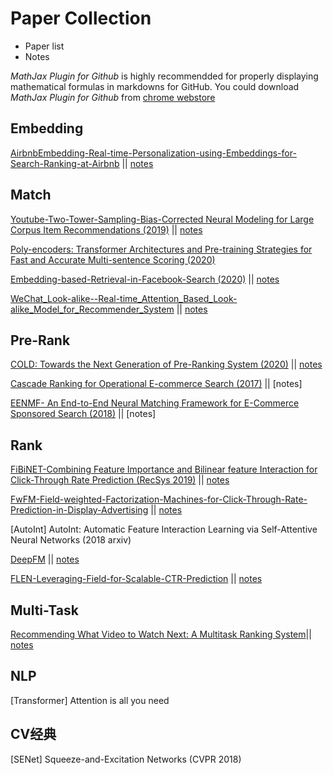 # Paper Collection

- Paper list
- Notes



*MathJax Plugin for Github* is highly recommendded for properly displaying  mathematical formulas in markdowns for GitHub. You could download *MathJax Plugin for Github* from [chrome webstore](https://chrome.google.com/webstore/category/extensions)



## Embedding

[AirbnbEmbedding-Real-time-Personalization-using-Embeddings-for-Search-Ranking-at-Airbnb](./embedding/AirbnbEmbedding-Real-time-Personalization-using-Embeddings-for-Search-Ranking-at-Airbnb.pdf) || [notes](./embedding/AirbnbEmbedding-Real-time-Personalization-using-Embeddings-for-Search-Ranking-at-Airbnb.md)



## Match

[ Youtube-Two-Tower-Sampling-Bias-Corrected Neural Modeling for Large Corpus Item Recommendations (2019)](./match/youtube_two_tower--Sampling-Bias-Corrected_Neural_Modeling_for_Large_Corpus_Item_Recommendations.pdf) || [notes](./match/youtube_two_tower--Sampling-Bias-Corrected_Neural_Modeling_for_Large_Corpus_Item_Recommendations.md)

[Poly-encoders: Transformer Architectures and Pre-training Strategies for Fast and Accurate Multi-sentence Scoring (2020)](https://arxiv.org/abs/1905.01969v3)

[Embedding-based-Retrieval-in-Facebook-Search  (2020)](./match/EBR--Embedding-based_Retrieval_in_Facebook_Search-2020.pdf) || [notes](./match/EBR--Embedding-based_Retrieval_in_Facebook_Search-2020.md)

[WeChat_Look-alike--Real-time_Attention_Based_Look-alike_Model_for_Recommender_System](./match/WeChat_Look-alike--Real-time_Attention_Based_Look-alike_Model_for_Recommender_System.pdf) || [notes](./match/WeChat_Look-alike--Real-time_Attention_Based_Look-alike_Model_for_Recommender_System.md)





## Pre-Rank

[COLD: Towards the Next Generation of Pre-Ranking System (2020)](https://arxiv.org/abs/2007.16122)   ||   [notes](./pre_rank/COLD-Towards_the_Next_Generation_of_Pre-Ranking_System.md)

[Cascade Ranking for Operational E-commerce Search (2017)](https://arxiv.org/pdf/1706.02093.pdf)  ||  [notes]

[EENMF- An End-to-End Neural Matching Framework for E-Commerce Sponsored Search (2018)](https://arxiv.org/abs/1812.01190)  ||  [notes]



## Rank

[FiBiNET-Combining Feature Importance and Bilinear feature Interaction for Click-Through Rate Prediction (RecSys 2019)](./rank/FiBiNET-Combining-Feature-Importance-and-Bilinear-feature-Interaction-for-Click-Through-Rate-Prediction.pdf) || [notes](./rank/FiBiNET-Combining-Feature-Importance-and-Bilinear-feature-Interaction-for-Click-Through-Rate-Prediction.md)

[FwFM-Field-weighted-Factorization-Machines-for-Click-Through-Rate-Prediction-in-Display-Advertising](./rank/FwFM-Field-weighted-Factorization-Machines-for-Click-Through-Rate-Prediction-in-Display-Advertising.pdf) || [notes](./rank/FwFM-Field-weighted-Factorization-Machines-for-Click-Through-Rate-Prediction-in-Display-Advertising.md)

[AutoInt] AutoInt: Automatic Feature Interaction Learning via Self-Attentive Neural Networks (2018 arxiv)

[DeepFM](./rank/DeepFM-A-Factorization-Machine-based-Neural-Network-for-CTR-Prediction.pdf) || [notes](./rank/DeepFM-A-Factorization-Machine-based-Neural-Network-for-CTR-Prediction.md)

[FLEN-Leveraging-Field-for-Scalable-CTR-Prediction](./rank/FLEN-Leveraging-Field-for-Scalable-CTR-Prediction.pdf) || [notes](./rank/FLEN-Leveraging-Field-for-Scalable-CTR-Prediction.md)



## Multi-Task

[Recommending What Video to Watch Next: A Multitask Ranking System](./multitask/youtube_multitask--Recommending_what_video_to_watch_next-a_multitask_ranking_system-recsys2019.pdf)|| [notes](./multitask/youtube_multitask--Recommending_what_video_to_watch_next-a_multitask_ranking_system-recsys2019.md)



## NLP

[Transformer] Attention is all you need

## CV经典
[SENet] Squeeze-and-Excitation Networks (CVPR 2018)

